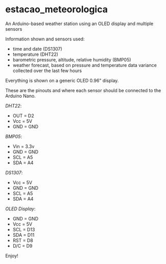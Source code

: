 # estacao_meteorologica
An Arduino-based weather station using an OLED display and multiple sensors

Information shown and sensors used:
 * time and date (DS1307)
 * temperature (DHT22)
 * barometric pressure, altitude, relative humidity (BMP05)
 * weather forecast, based on pressure and temperature data variance collected over the last few hours
 
 Everything is shown on a generic OLED 0.96" display.
 
 These are the pinouts and where each sensor should be connected to the Arduino Nano.
 
_DHT22_: 
 *    OUT = D2
 *    Vcc = 5V
 *    GND = GND
 
 _BMP05_: 
 *    Vin = 3.3v
 *    GND = GND
 *    SCL = A5
 *    SDA = A4
 
 
 _DS1307_:
 *    Vcc = 5V
 *    GND = GND
 *    SCL = A5
 *    SDA = A4
     
 _OLED Display_:
 *    GND = GND
 *    Vcc = 5V
 *    SCL = D13
 *    SDA = D11
 *    RST = D8
 *    D/C = D9
 
 Enjoy!
 
